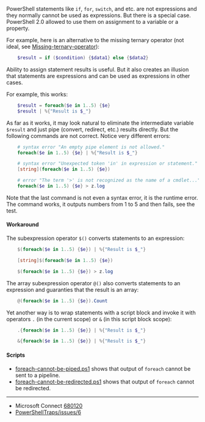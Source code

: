 
[Missing-ternary-operator]: ../Missing-ternary-operator

PowerShell statements like `if`, `for`, `switch`, and etc. are not expressions
and they normally cannot be used as expressions. But there is a special case.
PowerShell 2.0 allowed to use them on assignment to a variable or a property.

For example, here is an alternative to the missing ternary operator (not ideal,
see [Missing-ternary-operator]):

```powershell
    $result = if ($condition) {$data1} else {$data2}
```

Ability to assign statement results is useful. But it also creates an illusion
that statements are expressions and can be used as expressions in other cases.

For example, this works:

```powershell
    $result = foreach($e in 1..5) {$e}
    $result | %{"Result is $_"}
```

As far as it works, it may look natural to eliminate the intermediate variable
`$result` and just pipe (convert, redirect, etc.) results directly. But the
following commands are not correct. Notice very different errors:

```powershell
    # syntax error "An empty pipe element is not allowed."
    foreach($e in 1..5) {$e} | %{"Result is $_"}

    # syntax error "Unexpected token 'in' in expression or statement."
    [string](foreach($e in 1..5) {$e})

    # error "The term '>' is not recognized as the name of a cmdlet..."
    foreach($e in 1..5) {$e} > z.log
```

Note that the last command is not even a syntax error, it is the runtime error.
The command works, it outputs numbers from 1 to 5 and then fails, see the test.

#### Workaround

The subexpression operator `$()` converts statements to an expression:

```powershell
    $(foreach($e in 1..5) {$e}) | %{"Result is $_"}

    [string]$(foreach($e in 1..5) {$e})

    $(foreach($e in 1..5) {$e}) > z.log
```

The array subexpression operator `@()` also converts statements to an
expression and guaranties that the result is an array:

```powershell
    @(foreach($e in 1..5) {$e}).Count
```

Yet another way is to wrap statements with a script block and invoke it with
operators `.` (in the current scope) or `&` (in this script block scope):

```powershell
    .{foreach($e in 1..5) {$e}} | %{"Result is $_"}

    &{foreach($e in 1..5) {$e}} | %{"Result is $_"}
```

#### Scripts

- [foreach-cannot-be-piped.ps1](foreach-cannot-be-piped.ps1) shows that output of `foreach` cannot be sent to a pipeline.
- [foreach-cannot-be-redirected.ps1](foreach-cannot-be-redirected.ps1) shows that output of `foreach` cannot be redirected.

---

- Microsoft Connect [680120](https://connect.microsoft.com/PowerShell/feedback/details/680120)
- [PowerShellTraps/issues/6](https://github.com/nightroman/PowerShellTraps/issues/6)
